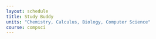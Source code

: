 ```yaml
---
layout: schedule
title: Study Buddy
units: "Chemistry, Calculus, Biology, Computer Science"
course: compsci
---
```

